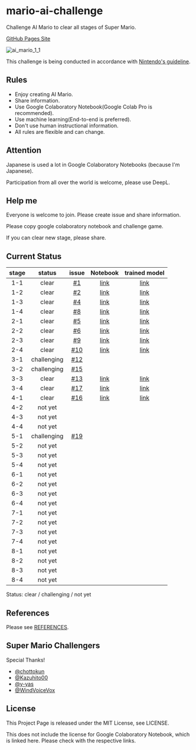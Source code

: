 # mario-ai-challenge
Challenge AI Mario to clear all stages of Super Mario.

[GitHub Pages Site](https://karaage0703.github.io/mario-ai-challenge/)

![ai_mario_1_1](https://user-images.githubusercontent.com/5562157/147713753-5851d402-4c9b-4885-8b9a-30ad38dd2cfe.gif)

This challenge is being conducted in accordance with [Nintendo's guideline](https://www.nintendo.co.jp/networkservice_guideline/en/index.html).

## Rules

- Enjoy creating AI Mario.
- Share information.
- Use Google Colaboratory Notebook(Google Colab Pro is recommended).
- Use machine learning(End-to-end is preferred).
- Don't use human instructional information.
- All rules are flexible and can change.

## Attention
Japanese is used a lot in Google Colaboratory Notebooks (because I'm Japanese).

Participation from all over the world is welcome, please use DeepL.

## Help me
Everyone is welcome to join. Please create issue and share information.

Please copy google colaboratory notebook and challenge game.

If you can clear new stage, please share.

## Current Status

| stage | status | issue | Notebook | trained model |
|:-:|:-:|:-:|:-:|:-:|
| 1-1  | clear | [#1](https://github.com/karaage0703/mario-ai-challenge/issues/1) | [link](https://colab.research.google.com/drive/1yhatOp6jy1vnf78i81QADUAp7HK4ruoz?usp=sharing)  | [link](https://drive.google.com/file/d/10lbU8FeiBE2J7BbwMik1ewy_s3jIZdt0/view?usp=sharing)|
| 1-2 | clear | [#2](https://github.com/karaage0703/mario-ai-challenge/issues/2)  | [link](https://colab.research.google.com/drive/1JXSAWaAI1OXo4wsOSYne3jjqwIqh1tYB?usp=sharing) | [link](https://drive.google.com/file/d/1IMrpPHoUtt3iHZQvW5L7nl4g74Us6dkm/view?usp=sharing) | 
| 1-3 | clear  | [#4](https://github.com/karaage0703/mario-ai-challenge/issues/4)  |[link](https://colab.research.google.com/drive/12bD4A63g4oTSzdF3_gW1xj7w4l2X249Z?usp=sharing) | [link](https://drive.google.com/file/d/1fhUFYLpA4AEJ7sYt9YXWQaLk7Al9RuRY/view?usp=sharing) | 
| 1-4 | clear  |[#8](https://github.com/karaage0703/mario-ai-challenge/issues/8)   | [link](https://colab.research.google.com/drive/1IBBOnWyan6jg7nVEpFt0kU3z_bXrsIkg?usp=sharing) | [link](https://github.com/karaage0703/mario-ai-challenge/files/7858814/mario_1_4.zip) | 
| 2-1 | clear  |[#5](https://github.com/karaage0703/mario-ai-challenge/issues/5)   | [link](https://colab.research.google.com/drive/1e-KNSFd5NBpUIqY9Z1HpXm3ehZwh9Q7r) | [link](https://drive.google.com/file/d/1SgstOE0JDPzx0DCmtAcHmCBrbxM_246Q/view?usp=sharing) | 
| 2-2 | clear  | [#6](https://github.com/karaage0703/mario-ai-challenge/issues/6)  | [link](https://github.com/chottokun/mario-ai-challenge/blob/Colaboratory/mario_ai_challenge_2_2_v009_local.ipynb) | [link](https://github.com/karaage0703/mario-ai-challenge/files/7874038/best_model_1180000.zip)|
| 2-3 |  clear  |[#9](https://github.com/karaage0703/mario-ai-challenge/issues/9)   | [link](https://colab.research.google.com/drive/1pUnrmBEvM6IfFqBprWR9GY0A7i49rlB-) | [link](https://drive.google.com/file/d/1wdZchLAKzPy-B0hWnhoRrzyzgNpn-Mtx/view?usp=sharing) | 
| 2-4 | clear  |[#10](https://github.com/karaage0703/mario-ai-challenge/issues/10)   | [link](https://colab.research.google.com/drive/1Glfkh2_hlLgwHsNb9RSc1ZaqyglmLUpb) | [link](https://drive.google.com/file/d/17ksQPubQZoWJWGGNuBnyJNCXiVRbjBMR/view?usp=sharing) | 
| 3-1 | challenging  |[#12](https://github.com/karaage0703/mario-ai-challenge/issues/12)   ||
| 3-2 | challenging  | [#15](https://github.com/karaage0703/mario-ai-challenge/issues/15)  ||
| 3-3 | clear  |[#13](https://github.com/karaage0703/mario-ai-challenge/issues/13)   | [link](https://colab.research.google.com/drive/1-UNi2pIhjjkhQPW6Ba-K2c_e6VH6QWCm) | [link](https://drive.google.com/file/d/1XTBHLyjYRxUnO9eDUpq3-8-vZGjD6CGa/view?usp=sharing) | 
| 3-4 | clear  | [#17](https://github.com/karaage0703/mario-ai-challenge/issues/17)  | [link](https://colab.research.google.com/drive/1ZuJaszkNPAdLC5v4QdiyzBbqkirP1g1D?usp=sharing)| [link](https://drive.google.com/file/d/198Tsglq1_fswROpY1ZklJ70RIGt8TORZ/view?usp=sharing) |
| 4-1 | clear  | [#16](https://github.com/karaage0703/mario-ai-challenge/issues/16)  | [link](https://colab.research.google.com/drive/1u48OG43wCp8-LW7WAFCiMWZr1yaV36Qo?usp=sharing)| [link](https://drive.google.com/file/d/160oTk0DKZSpANSGrw6Kq2_gR8JCskQ-t/view?usp=sharing) |
| 4-2 | not yet  |   ||
| 4-3 | not yet  |   ||
| 4-4 | not yet  |   ||
| 5-1 | challenging  | [#19](https://github.com/karaage0703/mario-ai-challenge/issues/19)  ||
| 5-2 | not yet  |   ||
| 5-3 | not yet  |   ||
| 5-4 | not yet  |   ||
| 6-1 | not yet  |   ||
| 6-2 | not yet  |   ||
| 6-3 | not yet  |   ||
| 6-4 | not yet  |   ||
| 7-1 | not yet  |   ||
| 7-2 | not yet  |   ||
| 7-3 | not yet  |   ||
| 7-4 | not yet  |   ||
| 8-1 | not yet  |   ||
| 8-2 | not yet  |   ||
| 8-3 | not yet  |   ||
| 8-4 | not yet  |   ||

Status: clear / challenging / not yet

## References

Please see [REFERENCES](REFERENCES.md).

## Super Mario Challengers
Special Thanks!

- [@chottokun](https://github.com/chottokun)
- [@Kazuhito00](https://github.com/Kazuhito00) 
- [@y-yas](https://github.com/y-yas) 
- [@WindVoiceVox](https://github.com/WindVoiceVox)

## License
This Project Page  is released under the MIT License, see LICENSE.

This does not include the license for Google Colaboratory Notebook, which is linked here.
Please check with the respective links.
